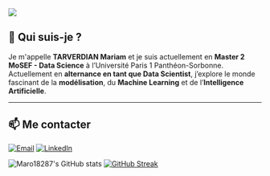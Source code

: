 <img src="https://capsule-render.vercel.app/api?type=waving&color=6a0572,ab0e86&height=160&section=header&text=Bienvenue%20sur%20mon%20GitHub%20🚀&fontSize=35&fontColor=ffffff" />


## 🧠 Qui suis-je ?

Je m'appelle **TARVERDIAN Mariam** et je suis actuellement en **Master 2 MoSEF - Data Science** à l’Université Paris 1 Panthéon-Sorbonne.  
Actuellement en **alternance en tant que Data Scientist**, j’explore le monde fascinant de la **modélisation**, du **Machine Learning** et de l’**Intelligence Artificielle**.

---

## 📫 Me contacter

[![Email](https://img.shields.io/badge/Email-tarverdian.bureau@gmail.com-D14836?style=for-the-badge&logo=gmail&logoColor=white)](mailto:tarverdian.bureau@gmail.com)
[![LinkedIn](https://img.shields.io/badge/LinkedIn-Profil-0A66C2?style=for-the-badge&logo=linkedin&logoColor=white)](https://www.linkedin.com/in/ton-profil-linkedin)


![Maro18287's GitHub stats](https://github-readme-stats.vercel.app/api?username=Maro18287&show_icons=true&theme=gruvbox)
[![GitHub Streak](https://streak-stats.demolab.com?user=Maro18287&theme=gruvbox&hide_border=true)](https://git.io/streak-stats)

